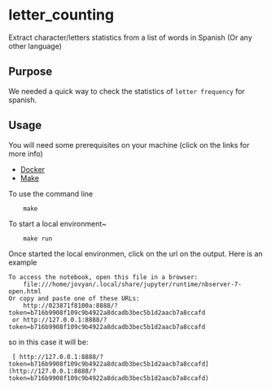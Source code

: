 # letter_counting

Extract character/letters statistics from a list of words in Spanish (Or any other language)

## Purpose

We needed a quick way to check the statistics of `letter frequency` for spanish.

## Usage

You will need some prerequisites on your machine (click on the links for more info)

- [Docker](https://docs.docker.com/docker-for-windows/)
- [Make](https://stackoverflow.com/questions/32127524/how-to-install-and-use-make-in-windows)

To use the command line

        make 

To start a local environment~

        make run

Once started the local environmen, click on the url on the output. Here is an example


    To access the notebook, open this file in a browser:
        file:///home/jovyan/.local/share/jupyter/runtime/nbserver-7-open.html
    Or copy and paste one of these URLs:
        http://023871f8100a:8888/?token=b716b9908f109c9b4922a8dcadb3bec5b1d2aacb7a8ccafd
     or http://127.0.0.1:8888/?token=b716b9908f109c9b4922a8dcadb3bec5b1d2aacb7a8ccafd

so in this case it will be:

     [ http://127.0.0.1:8888/?token=b716b9908f109c9b4922a8dcadb3bec5b1d2aacb7a8ccafd](http://127.0.0.1:8888/?token=b716b9908f109c9b4922a8dcadb3bec5b1d2aacb7a8ccafd)






